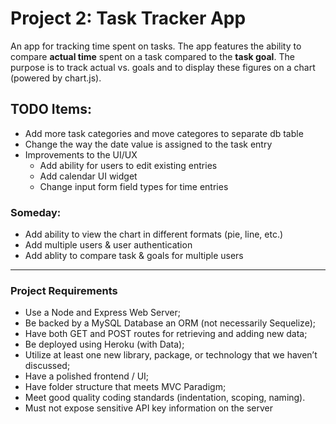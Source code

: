 # Project 2: Task Tracker App
An app for tracking time spent on tasks. The app features the ability to compare **actual time** spent on a task compared to the **task goal**. The purpose is to track actual vs. goals and to display these figures on a chart (powered by chart.js).

## TODO Items:
* Add more task categories and move categores to separate db table
* Change the way the date value is assigned to the task entry
* Improvements to the UI/UX
  * Add ability for users to edit existing entries
  * Add calendar UI widget
  * Change input form field types for time entries

### Someday:
* Add ability to view the chart in different formats (pie, line, etc.)
* Add multiple users & user authentication
* Add ablity to compare task & goals for multiple users

---------------------------

### Project Requirements
* Use a Node and Express Web Server;
* Be backed by a MySQL Database an ORM (not necessarily Sequelize);
* Have both GET and POST routes for retrieving and adding new data;
* Be deployed using Heroku (with Data);
* Utilize at least one new library, package, or technology that we haven’t discussed;
* Have a polished frontend / UI;
* Have folder structure that meets MVC Paradigm;
* Meet good quality coding standards (indentation, scoping, naming).
* Must not expose sensitive API key information on the server